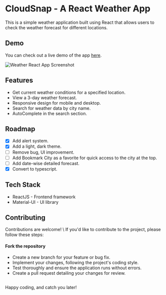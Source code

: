 
# CloudSnap - A React Weather App

This is a simple weather application built using React that allows users to check the weather forecast for different locations.


## Demo

You can check out a live demo of the app [here](#your-demo-url).

![Weather React App Screenshot](/screenshot.png)


## Features
- Get current weather conditions for a specified location.
- View a 3-day  weather forecast.
- Responsive design for mobile and desktop.
- Search for weather data by city name.
- AutoComplete in the search section.

## Roadmap
- [x]  Add alert system.
- [x]  Add a light, dark theme.
- [ ]  Remove bug, UI improvement.
- [ ]  Add Bookmark City as a favorite for quick access to the city at the top.
- [ ]  Add date-wise detailed forecast.
- [x]  Convert to typescript.

## Tech Stack

- ReactJS - Frontend framework
- Material-UI  - UI library

## Contributing

Contributions are welcome! \ If you'd like to contribute to the project, please follow these steps:

#### Fork the repository
- Create a new branch for your feature or bug fix.
- Implement your changes, following the project's coding style.
- Test thoroughly and ensure the application runs without errors.
- Create a pull request detailing your changes for review.



## 
Happy coding, and catch you later!
